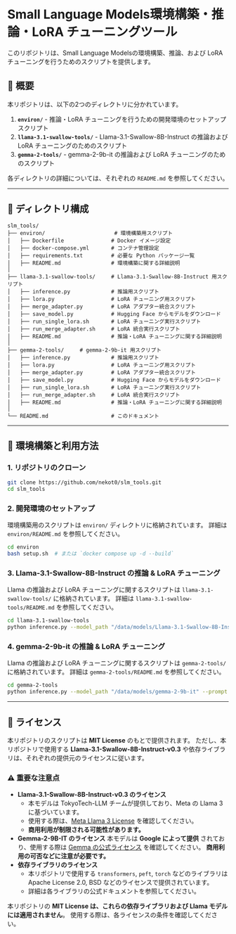 # Small Language Models環境構築・推論・LoRA チューニングツール

このリポジトリは、Small Language Modelsの環境構築、推論、および LoRA チューニングを行うためのスクリプトを提供します。

## 📌 概要
本リポジトリは、以下の2つのディレクトリに分かれています。

1. **`environ/`** - 推論・LoRA チューニングを行うための開発環境のセットアップスクリプト
2. **`llama-3.1-swallow-tools/`** - Llama-3.1-Swallow-8B-Instruct の推論および LoRA チューニングのためのスクリプト
3. **`gemma-2-tools/`** - gemma-2-9b-it の推論および LoRA チューニングのためのスクリプト

各ディレクトリの詳細については、それぞれの `README.md` を参照してください。

---

## 📂 ディレクトリ構成
```
slm_tools/
├── environ/                      # 環境構築用スクリプト
│   ├── Dockerfile               # Docker イメージ設定
│   ├── docker-compose.yml       # コンテナ管理設定
│   ├── requirements.txt         # 必要な Python パッケージ一覧
│   ├── README.md                # 環境構築に関する詳細説明
│
├── llama-3.1-swallow-tools/     # Llama-3.1-Swallow-8B-Instruct 用スクリプト
│   ├── inference.py             # 推論用スクリプト
│   ├── lora.py                  # LoRA チューニング用スクリプト
│   ├── merge_adapter.py         # LoRA アダプター統合スクリプト
│   ├── save_model.py            # Hugging Face からモデルをダウンロード
│   ├── run_single_lora.sh       # LoRA チューニング実行スクリプト
│   ├── run_merge_adapter.sh     # LoRA 統合実行スクリプト
│   ├── README.md                # 推論・LoRA チューニングに関する詳細説明
│
├── gemma-2-tools/     # gemma-2-9b-it 用スクリプト
│   ├── inference.py             # 推論用スクリプト
│   ├── lora.py                  # LoRA チューニング用スクリプト
│   ├── merge_adapter.py         # LoRA アダプター統合スクリプト
│   ├── save_model.py            # Hugging Face からモデルをダウンロード
│   ├── run_single_lora.sh       # LoRA チューニング実行スクリプト
│   ├── run_merge_adapter.sh     # LoRA 統合実行スクリプト
│   ├── README.md                # 推論・LoRA チューニングに関する詳細説明
│
└── README.md                    # このドキュメント
```

---

## 🚀 環境構築と利用方法

### **1. リポジトリのクローン**
```bash
git clone https://github.com/nekot0/slm_tools.git
cd slm_tools
```

### **2. 開発環境のセットアップ**
環境構築用のスクリプトは `environ/` ディレクトリに格納されています。
詳細は `environ/README.md` を参照してください。

```bash
cd environ
bash setup.sh  # または `docker compose up -d --build`
```

### **3. Llama-3.1-Swallow-8B-Instruct の推論 & LoRA チューニング**
Llama の推論および LoRA チューニングに関するスクリプトは `llama-3.1-swallow-tools/` に格納されています。
詳細は `llama-3.1-swallow-tools/README.md` を参照してください。

```bash
cd llama-3.1-swallow-tools
python inference.py --model_path "/data/models/Llama-3.1-Swallow-8B-Instruct-v0.3" --prompt "京アニの代表作は？"
```

### **4. gemma-2-9b-it の推論 & LoRA チューニング**
Llama の推論および LoRA チューニングに関するスクリプトは `gemma-2-tools/` に格納されています。
詳細は `gemma-2-tools/README.md` を参照してください。

```bash
cd gemma-2-tools
python inference.py --model_path "/data/models/gemma-2-9b-it" --prompt "LLMについて教えて。"
```

---

## 📜 ライセンス
本リポジトリのスクリプトは **MIT License** のもとで提供されます。
ただし、本リポジトリで使用する **Llama-3.1-Swallow-8B-Instruct-v0.3** や依存ライブラリは、それぞれの提供元のライセンスに従います。

### ⚠️ 重要な注意点
- **Llama-3.1-Swallow-8B-Instruct-v0.3 のライセンス**
  - 本モデルは TokyoTech-LLM チームが提供しており、Meta の Llama 3 に基づいています。
  - 使用する際は、[Meta Llama 3 License](https://ai.meta.com/llama/) を確認してください。
  - **商用利用が制限される可能性があります。**
- **Gemma-2-9B-IT のライセンス**
  本モデルは **Google によって提供** されており、使用する際は [Gemma の公式ライセンス](https://ai.google.dev/gemma) を確認してください。
  **商用利用の可否などに注意が必要です。**
- **依存ライブラリのライセンス**
  - 本リポジトリで使用する `transformers`, `peft`, `torch` などのライブラリは Apache License 2.0, BSD などのライセンスで提供されています。
  - 詳細は各ライブラリの公式ドキュメントを参照してください。

本リポジトリの **MIT License は、これらの依存ライブラリおよび Llama モデルには適用されません**。
使用する際は、各ライセンスの条件を確認してください。

